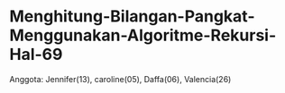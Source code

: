 # Menghitung-Bilangan-Pangkat-Menggunakan-Algoritme-Rekursi-Hal-69
Anggota: Jennifer(13), caroline(05), Daffa(06), Valencia(26)

